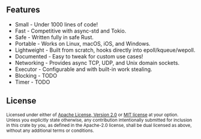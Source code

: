 ## Features

* Small - Under 1000 lines of code!
* Fast - Competitive with async-std and Tokio.
* Safe - Written fully in safe Rust.
* Portable - Works on Linux, macOS, iOS, and Windows.
* Lightweight - Built from scratch, hooks directly into epoll/kqueue/wepoll.
* Documented - Easy to tweak for custom use cases!
* Networking - Provides async TCP, UDP, and Unix domain sockets.
* Executor - Configurable and with built-in work stealing.
* Blocking - TODO
* Timer - TODO

## License

<sup>
Licensed under either of <a href="LICENSE-APACHE">Apache License, Version
2.0</a> or <a href="LICENSE-MIT">MIT license</a> at your option.
</sup>

<br/>

<sub>
Unless you explicitly state otherwise, any contribution intentionally submitted
for inclusion in this crate by you, as defined in the Apache-2.0 license, shall
be dual licensed as above, without any additional terms or conditions.
</sub>
